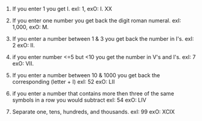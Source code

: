 1. If you enter 1 you get I. exI: 1, exO: I. XX

2. If you enter one number you get back the digit roman numeral. exI: 1,000, exO: M.

3.  If you enter a number between 1 & 3 you get back the number in I's. exI: 2 exO: II.

4. if you enter number <=5 but <10 you get the number in V's and I's. exI: 7 exO: VII.

5. If you enter a number between 10 & 1000 you get back the corresponding (letter + I) exI: 52 exO: LII

6. if you enter a number that contains more then three of the same symbols in a row you would subtract exI: 54 exO: LIV

7. Separate one, tens, hundreds, and thousands. exI: 99 exO: XCIX
